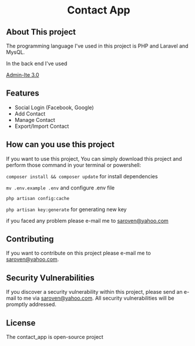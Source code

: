 <h1 align="center">Contact App</h1>

## About This project
The programming language I've used in this project  is PHP and Laravel and MysQL.

In the back end I've used  <p><a href="https://adminlte.io/docs/3.0/">Admin-lte 3.0</a></p>

## Features
- Social Login (Facebook, Google)
- Add Contact
- Manage Contact
- Export/Import Contact

## How can you use this project

If you want to use this project, You can simply download this project and perform those command in your terminal or powershell:

<code>composer install && composer update</code> for install dependencies

<code>mv .env.example .env</code> and configure .env file

<code>php artisan config:cache</code> 

<code>php artisan key:generate</code> for generating new key

if	you faced any problem please e-mail me to [saroven@yahoo.com](mailto:saroven@yahoo.com)

## Contributing

If you want to contribute on this project please e-mail me to [saroven@yahoo.com](mailto:saroven@yahoo.com).


## Security Vulnerabilities

If you discover a security vulnerability within this project, please send an e-mail to me via [saroven@yahoo.com](mailto:saroven@yahoo.com). All security vulnerabilities will be promptly addressed.

## License

The contact_app is open-source project

